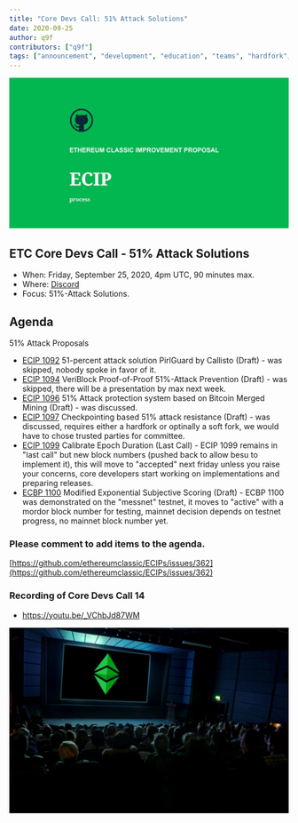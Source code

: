```yaml
---
title: "Core Devs Call: 51% Attack Solutions"
date: 2020-09-25
author: q9f
contributors: ["q9f"]
tags: ["announcement", "development", "education", "teams", "hardfork", "media"]
---
```


![ETC Core Devs Call - 51% Attack Solutions](./ethereum_classic_ecip_wallpaper.png)

## ETC Core Devs Call - 51% Attack Solutions

* When: Friday, September 25, 2020, 4pm UTC, 90 minutes max.
* Where: [Discord](https://discord.gg/hQs894U)
* Focus: 51%-Attack Solutions.

## Agenda

51% Attack Proposals
* [ECIP 1092](https://ecips.ethereumclassic.org/ECIPs/ecip-1092) 51-percent attack solution PirlGuard by Callisto (Draft) - was skipped, nobody spoke in favor of it.
* [ECIP 1094](https://ecips.ethereumclassic.org/ECIPs/ecip-1094) VeriBlock Proof-of-Proof 51%-Attack Prevention (Draft) - was skipped, there will be a presentation by max next week.
* [ECIP 1096](https://ecips.ethereumclassic.org/ECIPs/ecip-1096) 51% Attack protection system based on Bitcoin Merged Mining (Draft) - was discussed.
* [ECIP 1097](https://ecips.ethereumclassic.org/ECIPs/ecip-1097) Checkpointing based 51% attack resistance (Draft) - was discussed, requires either a hardfork or optinally a soft fork, we would have to chose trusted parties for committee.
* [ECIP 1099](https://ecips.ethereumclassic.org/ECIPs/ecip-1099) Calibrate Epoch Duration (Last Call) - ECIP 1099 remains in "last call" but new block numbers (pushed back to allow besu to implement it), this will move to "accepted" next friday unless you raise your concerns, core developers start working on implementations and preparing releases.
* [ECBP 1100](https://ecips.ethereumclassic.org/ECIPs/ecip-1100) Modified Exponential Subjective Scoring (Draft) - ECBP 1100 was demonstrated on the "messnet" testnet, it moves to "active" with a mordor block number for testing, mainnet decision depends on testnet progress, no mainnet block number yet.

### Please comment to add items to the agenda.

[https://github.com/ethereumclassic/ECIPs/issues/362](https://github.com/ethereumclassic/ECIPs/issues/362)

### Recording of Core Devs Call 14

* https://youtu.be/_VChbJd87WM

![ETC Core Devs Call - 51% Attack Solutions0](./etc_cdc.png)

